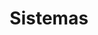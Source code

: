 ---
title: Sistemas
redirect_to: /catalago#sistemas
filter: sistemas
icon: business_center
order: 2
description: >-
    Computação de baixo custo, sistemas de agendamento e personalizado.
---